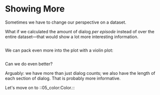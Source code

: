 Showing More
============

Sometimes we have to change our perspective on a dataset.

What if we calculated the amount of dialog *per episode* instead of over the entire
dataset—that would show a lot more interesting information.

``` R file=better_geom.R

```
We can pack even more into the plot with a violin plot:

``` R file=geom_violin.R

```
Can we do even better?

Arguably: we have more than just dialog counts; we also have the length of each 
section of dialog. That is probably more informative.


Let's move on to ::05_color:Color.::
